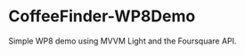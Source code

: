 CoffeeFinder-WP8Demo
====================

Simple WP8 demo using MVVM Light and the Foursquare API.  
